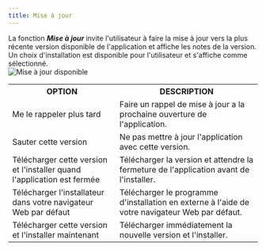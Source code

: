 ```yaml
---
title: Mise à jour
---
```

La fonction ***Mise à jour*** invite l'utilisateur à faire la mise à jour vers la plus récente version disponible de l'application et affiche les notes de la version. Un choix d'installation est disponible pour l'utilisateur et s'affiche comme sélectionné.  
![Mise à jour disponible](/img/fr/rdm/windows/clip3587.png) 

<table>
	<tr>
		<th>
OPTION 
		</th>
		<th>
DESCRIPTION 
		</th>
	</tr>
	<tr>
		<td>
Me le rappeler plus tard 
		</td>
		<td>
Faire un rappel de mise à jour a la prochaine ouverture de l'application. 
		</td>
	</tr>
	<tr>
		<td>
Sauter cette version 
		</td>
		<td>
Ne pas mettre à jour l'application avec cette version. 
		</td>
	</tr>
	<tr>
		<td>
Télécharger cette version et l'installer quand l'application est fermée 
		</td>
		<td>
Télécharger la version et attendre la fermeture de l'application avant de  l'installer. 
		</td>
	</tr>
	<tr>
		<td>
Télécharger l'installateur dans votre navigateur Web par défaut 
		</td>
		<td>
Télécharger le programme d'installation en externe à l'aide de votre navigateur Web par défaut. 
		</td>
	</tr>
	<tr>
		<td>
Télécharger cette version et l'installer maintenant 
		</td>
		<td>
Télécharger immédiatement la nouvelle version et l'installer. 
		</td>
	</tr>
</table>


